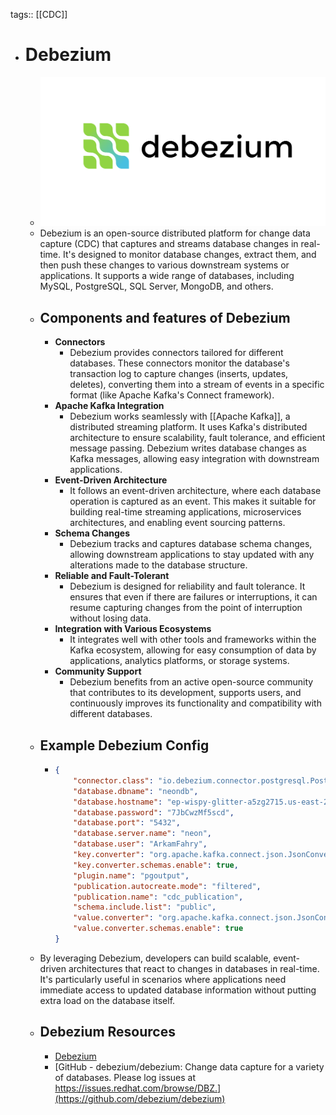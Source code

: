 tags:: [[CDC]]

- # Debezium
	- ![debezium.png](../assets/debezium_1703582472679_0.png)
	- Debezium is an open-source distributed platform for change data capture (CDC) that captures and streams database changes in real-time. It's designed to monitor database changes, extract them, and then push these changes to various downstream systems or applications. It supports a wide range of databases, including MySQL, PostgreSQL, SQL Server, MongoDB, and others.
	- ## Components and features of Debezium
		- **Connectors**
			- Debezium provides connectors tailored for different databases. These connectors monitor the database's transaction log to capture changes (inserts, updates, deletes), converting them into a stream of events in a specific format (like Apache Kafka's Connect framework).
		- **Apache Kafka Integration**
			- Debezium works seamlessly with [[Apache Kafka]], a distributed streaming platform. It uses Kafka's distributed architecture to ensure scalability, fault tolerance, and efficient message passing. Debezium writes database changes as Kafka messages, allowing easy integration with downstream applications.
		- **Event-Driven Architecture**
			- It follows an event-driven architecture, where each database operation is captured as an event. This makes it suitable for building real-time streaming applications, microservices architectures, and enabling event sourcing patterns.
		- **Schema Changes**
			- Debezium tracks and captures database schema changes, allowing downstream applications to stay updated with any alterations made to the database structure.
		- **Reliable and Fault-Tolerant**
			- Debezium is designed for reliability and fault tolerance. It ensures that even if there are failures or interruptions, it can resume capturing changes from the point of interruption without losing data.
		- **Integration with Various Ecosystems**
			- It integrates well with other tools and frameworks within the Kafka ecosystem, allowing for easy consumption of data by applications, analytics platforms, or storage systems.
		- **Community Support**
			- Debezium benefits from an active open-source community that contributes to its development, supports users, and continuously improves its functionality and compatibility with different databases.
	- ## Example Debezium Config
		- ```json
		  {
		      "connector.class": "io.debezium.connector.postgresql.PostgresConnector",
		      "database.dbname": "neondb",
		      "database.hostname": "ep-wispy-glitter-a5zg2715.us-east-2.aws.neon.tech",
		      "database.password": "7JbCwzMf5scd",
		      "database.port": "5432",
		      "database.server.name": "neon",
		      "database.user": "ArkamFahry",
		      "key.converter": "org.apache.kafka.connect.json.JsonConverter",
		      "key.converter.schemas.enable": true,
		      "plugin.name": "pgoutput",
		      "publication.autocreate.mode": "filtered",
		      "publication.name": "cdc_publication",
		      "schema.include.list": "public",
		      "value.converter": "org.apache.kafka.connect.json.JsonConverter",
		      "value.converter.schemas.enable": true
		  }
		  ```
	- By leveraging Debezium, developers can build scalable, event-driven architectures that react to changes in databases in real-time. It's particularly useful in scenarios where applications need immediate access to updated database information without putting extra load on the database itself.
	- ## Debezium Resources
		- [Debezium](https://debezium.io/)
		- [GitHub - debezium/debezium: Change data capture for a variety of databases. Please log issues at https://issues.redhat.com/browse/DBZ.](https://github.com/debezium/debezium)